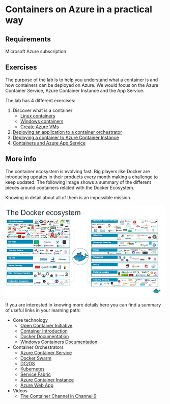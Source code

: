 # Containers on Azure in a practical way

## Requirements
Microsoft Azure subscription

## Exercises
The purpose of the lab is to help you understand what a container is and how containers can be deployed on Azure. We would focus on the Azure Container Service, Azure Container Instance and the App Service. 

The lab has 4 different exercises:  
1. Discover what is a container
    -   [Linux containers](Containers%20on%20Azure%20in%20a%20practical%20way%20-%20Discover%20what%20is%20a%20container%20-%20Linux.md)
    -   [Windows containers](Containers%20on%20Azure%20in%20a%20practical%20way%20-%20Discover%20what%20is%20a%20container%20-%20Windows.md)
    -   [Create Azure VMs](Containers%20on%20Azure%20in%20a%20practical%20way%20-%20Discover%20what%20is%20a%20container%20-%20Azure%20VM.md)
2. [Deploying an application to a container orchestrator](Containers%20on%20Azure%20in%20a%20practical%20way%20-%20Deploying%20an%20application%20to%20a%20container%20orchestrator.md)
3. [Deploying a container to Azure Container Instance](Containers%20on%20Azure%20in%20a%20practical%20way%20-%20Deploying%20a%20container%20to%20Azure%20Container%20Instance.md)
4. [Containers and Azure App Service](Containers%20on%20Azure%20in%20a%20practical%20way%20-%20Containers%20and%20Azure%20App%20Service.md)

## More info
The container ecosystem is evolving fast. Big players like Docker are introducing updates in their products every month making a challenge to keep updated. The following image shows a summary of the different pieces around containers related with the Docker Ecosystem. 

Knowing in detail about all of them is an impossible mission.

![](media/Containers%20on%20Azure%20in%20a%20practical%20way/image1.png)
  
If you are interested in knowing more details here you can find a summary of useful links in your learning path: 
-	Core technology 
    -   [Open Container Initiative](https://www.opencontainers.org/)
    -	[Container Introduction](https://medium.com/flow-ci/introduction-to-containers-conceptpros-and-cons-orchestration-docker-and-other-alternatives-9a2f1b61132c)
    -	[Docker Documentation](https://docs.docker.com/)
    -  	[Windows Containers Documentation](https://docs.microsoft.com/enus/virtualization/windowscontainers/index)
-	Container Orchestrators 
    -   [Azure Container Service](https://docs.microsoft.com/en-us/azure/container-service/)
    -   [Docker Swarm](https://docs.docker.com/engine/swarm/)
    -   [DC/OS](https://docs.mesosphere.com/)
    -   [Kubernetes](https://kubernetes.io/docs/concepts/overview/what-is-kubernetes/)
    -   [Service Fabric](https://docs.microsoft.com/en-us/azure/service-fabric/)
    -   [Azure Container Instance](https://docs.microsoft.com/en-us/azure/container-instances/)
    -   [Azure Web App](https://docs.microsoft.com/en-us/azure/app-service-web/app-service-linux-intro)
-	Videos 
    -   [The Container Channel in Channel 9](https://channel9.msdn.com/Blogs/containers)

